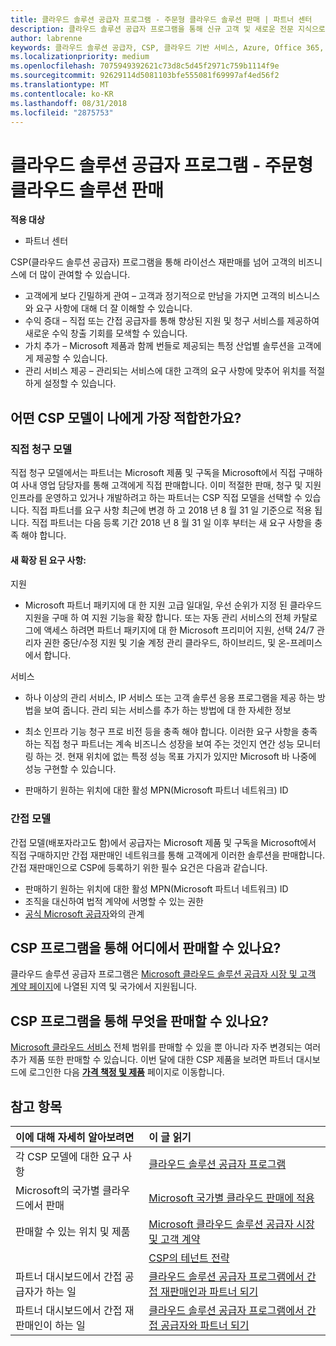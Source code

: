 ```yaml
---
title: 클라우드 솔루션 공급자 프로그램 - 주문형 클라우드 솔루션 판매 | 파트너 센터
description: 클라우드 솔루션 공급자 프로그램을 통해 신규 고객 및 새로운 전문 지식으로 비즈니스를 성장시킬 수 있습니다.
author: labrenne
keywords: 클라우드 솔루션 공급자, CSP, 클라우드 기반 서비스, Azure, Office 365, Dynamics, CSP 파트너, CSP에서 판매, 직접 파트너, 직접 CSP 파트너, 간접 CSP 재판매인, 직접 CSP, 간접 CSP, 직접 모델, 간접 모델, 간접 재판매인, 간접 공급자, 공급자, 배포자, 클라우드 솔루션 공급자 프로그램
ms.localizationpriority: medium
ms.openlocfilehash: 7075949392621c73d8c5d45f2971c759b1114f9e
ms.sourcegitcommit: 92629114d5081103bfe555081f69997af4ed56f2
ms.translationtype: MT
ms.contentlocale: ko-KR
ms.lasthandoff: 08/31/2018
ms.locfileid: "2875753"
---
```

# <a name="cloud-solution-provider-program---selling-in-demand-cloud-solutions"></a>클라우드 솔루션 공급자 프로그램 - 주문형 클라우드 솔루션 판매 

**적용 대상**

-  파트너 센터

CSP(클라우드 솔루션 공급자) 프로그램을 통해 라이선스 재판매를 넘어 고객의 비즈니스에 더 많이 관여할 수 있습니다.
 
- 고객에게 보다 긴밀하게 관여 – 고객과 정기적으로 만남을 가지면 고객의 비스니스와 요구 사항에 대해 더 잘 이해할 수 있습니다.
- 수익 증대 – 직접 또는 간접 공급자를 통해 향상된 지원 및 청구 서비스를 제공하여 새로운 수익 창출 기회를 모색할 수 있습니다.  
- 가치 추가 – Microsoft 제품과 함께 번들로 제공되는 특정 산업별 솔루션을 고객에게 제공할 수 있습니다.
- 관리 서비스 제공 – 관리되는 서비스에 대한 고객의 요구 사항에 맞추어 위치를 적절하게 설정할 수 있습니다. 

## <a name="which-csp-model-is-best-for-me"></a>어떤 CSP 모델이 나에게 가장 적합한가요?

### <a name="direct-bill-model"></a>직접 청구 모델

 직접 청구 모델에서는 파트너는 Microsoft 제품 및 구독을 Microsoft에서 직접 구매하여 사내 영업 담당자를 통해 고객에게 직접 판매합니다. 이미 적절한 판매, 청구 및 지원 인프라를 운영하고 있거나 개발하려고 하는 파트너는 CSP 직접 모델을 선택할 수 있습니다. 직접 파트너를 요구 사항 최근에 변경 하 고 2018 년 8 월 31 일 기준으로 적용 됩니다. 직접 파트너는 다음 등록 기간 2018 년 8 월 31 일 이후 부터는 새 요구 사항을 충족 해야 합니다.


#### <a name="new-expanded-requirements"></a>새 확장 된 요구 사항:

지원
- Microsoft 파트너 패키지에 대 한 지원 고급 일대일, 우선 순위가 지정 된 클라우드 지원을 구매 하 여 지원 기능을 확장 합니다. 또는 자동 관리 서비스의 전체 카탈로그에 액세스 하려면 파트너 패키지에 대 한 Microsoft 프리미어 지원, 선택 24/7 관리자 권한 중단/수정 지원 및 기술 계정 관리 클라우드, 하이브리드, 및 온-프레미스에서 합니다. 

서비스

- 하나 이상의 관리 서비스, IP 서비스 또는 고객 솔루션 응용 프로그램을 제공 하는 방법을 보여 줍니다. 관리 되는 서비스를 추가 하는 방법에 대 한 자세한 정보

- 최소 인프라 기능 청구 프로 비전 등을 충족 해야 합니다.
이러한 요구 사항을 충족 하는 직접 청구 파트너는 계속 비즈니스 성장을 보여 주는 것인지 연간 성능 모니터링 하는 것. 현재 위치에 없는 특정 성능 목표 가지가 있지만 Microsoft 바 나중에 성능 구현할 수 있습니다. 

- 판매하기 원하는 위치에 대한 활성 MPN(Microsoft 파트너 네트워크) ID


### <a name="indirect-model"></a>간접 모델

간접 모델(배포자라고도 함)에서 공급자는 Microsoft 제품 및 구독을 Microsoft에서 직접 구매하지만 간접 재판매인 네트워크를 통해 고객에게 이러한 솔루션을 판매합니다. 간접 재판매인으로 CSP에 등록하기 위한 필수 요건은 다음과 같습니다.

- 판매하기 원하는 위치에 대한 활성 MPN(Microsoft 파트너 네트워크) ID
- 조직을 대신하여 법적 계약에 서명할 수 있는 권한
- [공식 Microsoft 공급자](https://partnercenter.microsoft.com/partner/find-a-provider)와의 관계


## <a name="where-can-i-sell-through-the-csp-program"></a>CSP 프로그램을 통해 어디에서 판매할 수 있나요?

클라우드 솔루션 공급자 프로그램은 [Microsoft 클라우드 솔루션 공급자 시장 및 고객 계약 페이지](agreements.md)에 나열된 지역 및 국가에서 지원됩니다.  

## <a name="what-can-i-sell-through-the-csp-program"></a>CSP 프로그램을 통해 무엇을 판매할 수 있나요?

[Microsoft 클라우드 서비스](https://partner.microsoft.com/cloud-solution-provider/products-and-services) 전체 범위를 판매할 수 있을 뿐 아니라 자주 변경되는 여러 추가 제품 또한 판매할 수 있습니다. 이번 달에 대한 CSP 제품을 보려면 파트너 대시보드에 로그인한 다음 [**가격 책정 및 제품**](https://partnercenter.microsoft.com/pcv/sales) 페이지로 이동합니다.

## <a name="see-also"></a>참고 항목 


|**이에 대해 자세히 알아보려면**   |**이 글 읽기**   |
|:---------------------------|:--------------------|
|각 CSP 모델에 대한 요구 사항   | [클라우드 솔루션 공급자 프로그램](https://partnercenter.microsoft.com/partner/cloud-solution-provider)|
|Microsoft의 국가별 클라우드에서 판매   | [Microsoft 국가별 클라우드 판매에 적용](csp-national-clouds-overview.md)|
|판매할 수 있는 위치 및 제품   |[Microsoft 클라우드 솔루션 공급자 시장 및 고객 계약](agreements.md)|
|  | [CSP의 테넌트 전략](regional-authorization-overview.md)
|파트너 대시보드에서 간접 공급자가 하는 일  |[클라우드 솔루션 공급자 프로그램에서 간접 재판매인과 파트너 되기](indirect-provider-tasks-in-partner-center.md)|
|파트너 대시보드에서 간접 재판매인이 하는 일   |[클라우드 솔루션 공급자 프로그램에서 간접 공급자와 파트너 되기](indirect-reseller-tasks-in-partner-center.md)|
